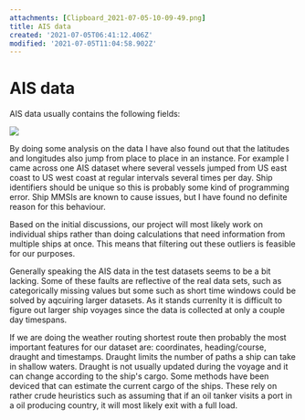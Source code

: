 ```yaml
---
attachments: [Clipboard_2021-07-05-10-09-49.png]
title: AIS data
created: '2021-07-05T06:41:12.406Z'
modified: '2021-07-05T11:04:58.902Z'
---
```


# AIS data

AIS data usually contains the following fields:

![](@attachment/Clipboard_2021-07-05-10-09-49.png)


By doing some analysis on the data I have also found out that the latitudes and longitudes also jump from place to place in an instance. For example I came across one AIS dataset where several vessels jumped from US east coast to US west coast at regular intervals several times per day. Ship identifiers should be unique so this is probably some kind of programming error. Ship MMSIs are known to cause issues, but I have found no definite reason for this behaviour.

Based on the initial discussions, our project will most likely work on individual ships rather than doing calculations that need information from multiple ships at once. This means that filtering out these outliers is feasible for our purposes. 

Generally speaking the AIS data in the test datasets seems to be a bit lacking. Some of these faults are reflective of the real data sets, such as categorically missing values but some such as short time windows could be solved by aqcuiring larger datasets. As it stands currenlty it is difficult to figure out larger ship voyages since the data is collected at only a couple day timespans. 


If we are doing the weather routing shortest route then probably the most important features for our dataset are: coordinates, heading/course, draught and timestamps. Draught limits the number of paths a ship can take in shallow waters. Draught is not usually updated during the voyage and it can change according to the ship's cargo. Some methods have been deviced that can estimate the current cargo of the ships. These rely on rather crude heuristics such as assuming that if an oil tanker visits a port in a oil producing country, it will most likely exit with a full load.




